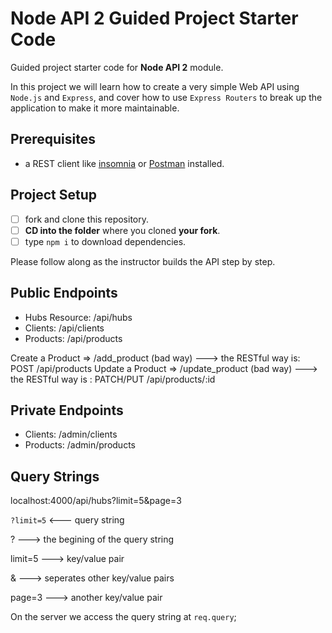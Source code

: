 # Node API 2 Guided Project Starter Code

Guided project starter code for **Node API 2** module.

In this project we will learn how to create a very simple Web API using `Node.js` and `Express`, and cover how to use `Express Routers` to break up the application to make it more maintainable.

## Prerequisites

- a REST client like [insomnia](https://insomnia.rest/download/) or [Postman](https://www.getpostman.com/downloads/) installed.

## Project Setup

- [ ] fork and clone this repository.
- [ ] **CD into the folder** where you cloned **your fork**.
- [ ] type `npm i` to download dependencies.

Please follow along as the instructor builds the API step by step.


## Public Endpoints

- Hubs Resource: /api/hubs
- Clients: /api/clients
- Products: /api/products

Create a Product => /add_product (bad way) ---> the RESTful way is: POST /api/products
Update a Product => /update_product (bad way) ---> the RESTful way is : PATCH/PUT /api/products/:id

## Private Endpoints

- Clients: /admin/clients
- Products: /admin/products

## Query Strings

localhost:4000/api/hubs?limit=5&page=3

`?limit=5` <--- query string

? ---> the begining of the query string

limit=5 ---> key/value pair

& ---> seperates other key/value pairs

page=3 ---> another key/value pair

On the server we access the query string at `req.query`;

